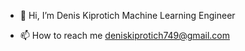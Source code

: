 - 👋 Hi, I’m Denis Kiprotich Machine Learning Engineer
<!---
- 👀 I’m interested in Machine Learning
- 🌱 I’m currently learning Machine Learning
--->
- 📫 How to reach me [deniskiprotich749@gmail.com](mailto:deniskiprotich749@gmail.com)
<!---
- 💞️ I’m looking to collaborate on ...
- 😄 Pronouns: ...
- ⚡ Fun fact: ...
--->
<!---
deni-kip/deni-kip is a ✨ special ✨ repository because its `README.md` (this file) appears on your GitHub profile.
You can click the Preview link to take a look at your changes.
--->
